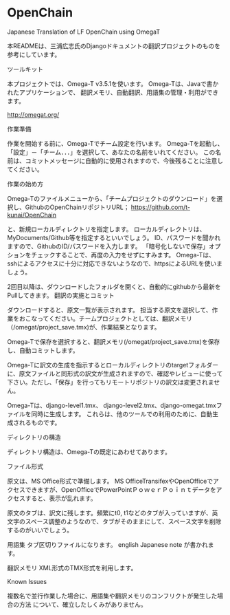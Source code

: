 # OpenChain
Japanese Translation of LF OpenChain using OmegaT

本READMEは、三浦広志氏のDjangoドキュメントの翻訳プロジェクトのものを参考にしています。

ツールキット

本プロジェクトでは、Omega-T v3.5.1を使います。
Omega-Tは、Javaで書かれたアプリケーションで、 翻訳メモリ、自動翻訳、用語集の管理・利用ができます。

http://omegat.org/

作業準備

作業を開始する前に、Omega-Tでチーム設定を行います。 Omega-Tを起動し、「設定」－「チーム．．．」を選択して、あなたの名前をいれてください。 この名前は、コミットメッセージに自動的に使用されますので、今後残ることに注意してください。

作業の始め方

Omega-Tのファイルメニューから、「チームプロジェクトのダウンロード」を選択し、GithubのOpenChainリポジトリURL；
https://github.com/t-kunai/OpenChain

と、新規ローカルディレクトリを指定します。 ローカルディレクトリは、MyDocuments/Github等を指定するといいでしょう。 ID、パスワードを聞かれますので、GithubのID/パスワードを入力します。 「暗号化しないで保存」オプションをチェックすることで、再度の入力をせずにすみます。 Omega-Tは、sshによるアクセスに十分に対応できないようなので、httpsによるURLを使いましょう。

2回目以降は、ダウンロードしたフォルダを開くと、自動的にgithubから最新をPullしてきます。
翻訳の実施とコミット

ダウンロードすると、原文一覧が表示されます。 担当する原文を選択して、作業をおこなってください。チームプロジェクトとしては、翻訳メモリ（/omegat/project_save.tmx)が、作業結果となります。 

Omega-Tで保存を選択すると、翻訳メモリ(/omegat/project_save.tmx)を保存し、自動コミットします。

Omega-Tに訳文の生成を指示するとローカルディレクトリのtargetフォルダーに、原文ファイルと同形式の訳文が生成されますので、確認やレビューに使って下さい。ただし、「保存」を行ってもリモートリポジトリの訳文は変更されません。

Omega-Tは、django-level1.tmx、 django-level2.tmx、django-omegat.tmxファイルを同時に生成します。 これらは、他のツールでの利用のために、自動生成されるものです。

ディレクトリの構造

ディレクトリ構造は、Omega-Tの既定にあわせてあります。

ファイル形式

原文は、MS Office形式で準備します。 MS OfficeTransifexやOpenOfficeでアクセスできますが、OpenOfficeでPowerPointＰｏｗｅｒＰｏｉｎｔデータをアクセスすると、表示が乱れます。

原文のタブは、訳文に残します。頻繁にt0, t1などのタブが入っていますが、英文字のスペース調整のようなので、タブがそのままにして、スペース文字を削除するのがいいでしょう。

用語集 タブ区切りファイルになります。 english Japanese note が書かれます。

翻訳メモリ XML形式のTMX形式を利用します。

Known Issues

複数名で並行作業した場合に、用語集や翻訳メモリのコンフリクトが発生した場合の方法 について、確立したしくみがありません。


